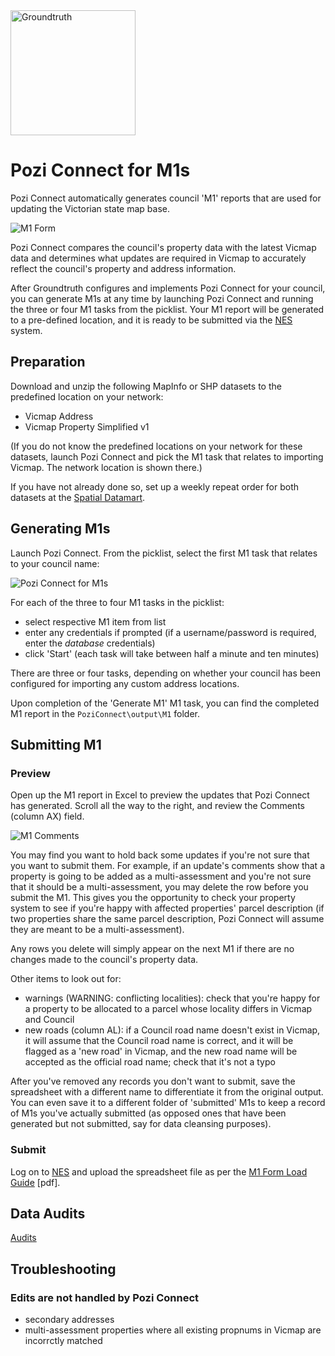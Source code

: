 <img src="http://i.imgur.com/TLMFPUa.png" alt="Groundtruth" width="200">

# Pozi Connect for M1s

Pozi Connect automatically generates council 'M1' reports that are used for updating the Victorian state map base.

![M1 Form](http://i.imgur.com/rlp9JKS.jpg "M1 Form")

Pozi Connect compares the council's property data with the latest Vicmap data and determines what updates are required in Vicmap to accurately reflect the council's property and address information.

After Groundtruth configures and implements Pozi Connect for your council, you can generate M1s at any time by launching Pozi Connect and running the three or four M1 tasks from the picklist. Your M1 report will be generated to a pre-defined location, and it is ready to be submitted via the [NES](http://nes.land.vic.gov.au/WebSite/Login.aspx) system.

## Preparation

Download and unzip the following MapInfo or SHP datasets to the predefined location on your network:

* Vicmap Address
* Vicmap Property Simplified v1

(If you do not know the predefined locations on your network for these datasets, launch Pozi Connect and pick the M1 task that relates to importing Vicmap. The network location is shown there.)

If you have not already done so, set up a weekly repeat order for both datasets at the [Spatial Datamart]( http://services.land.vic.gov.au/SpatialDatamart/).

## Generating M1s

Launch Pozi Connect. From the picklist, select the first M1 task that relates to your council name:

![Pozi Connect for M1s](http://i.imgur.com/Yx9RH81.png "Pozi Connect for M1s")

For each of the three to four M1 tasks in the picklist:

* select respective M1 item from list
* enter any credentials if prompted (if a username/password is required, enter the *database* credentials)
* click 'Start' (each task will take between half a minute and ten minutes)

There are three or four tasks, depending on whether your council has been configured for importing any custom address locations.

Upon completion of the 'Generate M1' M1 task, you can find the completed M1 report in the `PoziConnect\output\M1` folder.

## Submitting M1

### Preview

Open up the M1 report in Excel to preview the updates that Pozi Connect has generated. Scroll all the way to the right, and review the Comments (column AX) field.

![M1 Comments](http://i.imgur.com/bZz3m1Z.png "M1 Comments")

You may find you want to hold back some updates if you're not sure that you want to submit them. For example, if an update's comments show that a property is going to be added as a multi-assessment and you're not sure that it should be a multi-assessment, you may delete the row before you submit the M1. This gives you the opportunity to check your property system to see if you're happy with affected properties' parcel description (if two properties share the same parcel description, Pozi Connect will assume they are meant to be a multi-assessment).

Any rows you delete will simply appear on the next M1 if there are no changes made to the council's property data.

Other items to look out for:

* warnings (WARNING: conflicting localities): check that you're happy for a property to be allocated to a parcel whose locality differs in Vicmap and Council
* new roads (column AL): if a Council road name doesn't exist in Vicmap, it will assume that the Council road name is correct, and it will be flagged as a 'new road' in Vicmap, and the new road name will be accepted as the official road name; check that it's not a typo

After you've removed any records you don't want to submit, save the spreadsheet with a different name to differentiate it from the original output. You can even save it to a different folder of 'submitted' M1s to keep a record of M1s you've actually submitted (as opposed ones that have been generated but not submitted, say for data cleansing purposes).

### Submit

Log on to [NES](http://nes.land.vic.gov.au/WebSite/Login.aspx) and upload the spreadsheet file as per the [M1 Form Load Guide](http://nes.land.vic.gov.au/WebSite/help/NES_Quick_Guides_-_M1_Form_Load_V1.8.pdf) [pdf].

## Data Audits

[Audits](/poziconnect/m1s/audits)

## Troubleshooting

### Edits are not handled by Pozi Connect

* secondary addresses
* multi-assessment properties where all existing propnums in Vicmap are incorrctly matched
